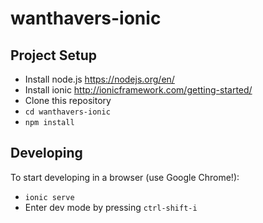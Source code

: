 # wanthavers-ionic

## Project Setup
- Install node.js https://nodejs.org/en/
- Install ionic http://ionicframework.com/getting-started/
- Clone this repository
- ```cd wanthavers-ionic```
- ```npm install```

## Developing
To start developing in a browser (use Google Chrome!):
- ```ionic serve```
- Enter dev mode by pressing ```ctrl-shift-i```
